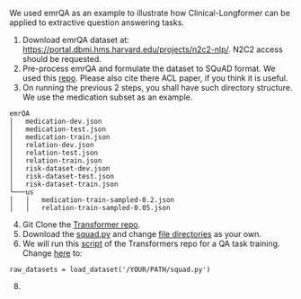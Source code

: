 We used emrQA as an example to illustrate how Clinical-Longformer can be applied to extractive question answering tasks.

1. Download emrQA dataset at: https://portal.dbmi.hms.harvard.edu/projects/n2c2-nlp/. N2C2 access should be requested.
2. Pre-process emrQA and formulate the dataset to SQuAD format. We used this [repo](https://github.com/sunlab-osu/CliniRC). Please also cite there ACL paper, if you think it is useful.
3. On running the previous 2 steps, you shall have such directory structure. We use the medication subset as an example.
```
emrQA  
│   medication-dev.json
│   medication-test.json
│   medication-train.json
│   relation-dev.json
│   relation-test.json
│   relation-train.json
│   risk-dataset-dev.json
│   risk-dataset-test.json
│   risk-dataset-train.json
└───us
│   │   medication-train-sampled-0.2.json
│   │   relation-train-sampled-0.05.json
``` 
4. Git Clone the [Transformer repo](https://github.com/huggingface/transformers/tree/v4.9.0). 
5. Download the [squad.py](https://github.com/luoyuanlab/Clinical-Longformer/blob/main/Question%20Answering/squad.py) and change [file directories](https://github.com/luoyuanlab/Clinical-Longformer/blob/9988755254333d04ac7c18f655bd938aa018eea5/Question%20Answering/squad.py#L55) as your own.
6. We will run this [script](https://github.com/huggingface/transformers/blob/v4.9.0/examples/pytorch/question-answering/run_qa.py) of the Transformers repo for a QA task training. Change [here](https://github.com/huggingface/transformers/blob/72aee83ced5f31302c5e331d896412737287f976/examples/pytorch/question-answering/run_qa.py#L264) to: 
```
raw_datasets = load_dataset('/YOUR/PATH/squad.py')
```
8. 

